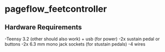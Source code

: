 # pageflow_feetcontroller

## Hardware Requirements
-Teensy 3.2 (other should also work) + usb (for power)
-2x sustain pedal or buttons
-2x 6.3 mm mono jack sockets (for stustain pedals)
-4 wires

